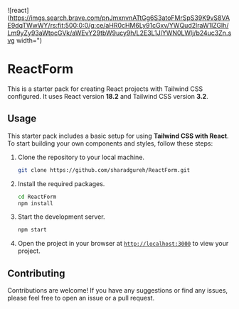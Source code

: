 ![react](https://imgs.search.brave.com/pnJmxnvnATtGg6S3atoFMrSpS39K9vS8VAE9dqTWwWY/rs:fit:500:0:0/g:ce/aHR0cHM6Ly91cGxv/YWQud2lraW1lZGlh/Lm9yZy93aWtpcGVk/aWEvY29tbW9ucy9h/L2E3L1JlYWN0LWlj/b24uc3Zn.svg width=")
# ReactForm

This is a starter pack for creating React projects with Tailwind CSS configured. It uses React version **18.2** and Tailwind CSS version **3.2**.

## Usage

This starter pack includes a basic setup for using **Tailwind CSS with React**. To start building your own components and styles, follow these steps:

1. Clone the repository to your local machine.
    ```sh
    git clone https://github.com/sharadgureh/ReactForm.git
    ```

1. Install the required packages.
    ```sh
    cd ReactForm
    npm install
    ```

1. Start the development server.
    ```sh
    npm start
    ```
1. Open the project in your browser at [`http://localhost:3000`](http://localhost:3000) to view your project.


## Contributing

Contributions are welcome! If you have any suggestions or find any issues, please feel free to open an issue or a pull request.